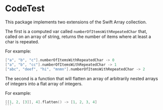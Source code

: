 # CodeTest

This package implements two extensions of the Swift Array collection.

The first is a computed var called `numberOfItemsWithRepeatedChar` that, called on an array of string, returns the number of items where at least a char is repeated.

For example:

```swift
["a", "b", "c"].numberOfItemsWithRepeatedChar -> 0
["a", "b", "cc"].numberOfItemsWithRepeatedChar -> 1
["abc", "deef", "hi", "mnmn"].numberOfItemsWithRepeatedChar -> 2
```

The second is a function that will flatten an array of arbitrarily nested arrays of integers into a flat array of integers.

For example:

```swift
[[1, 2, [3]], 4].flatten() -> [1, 2, 3, 4]
``` 




